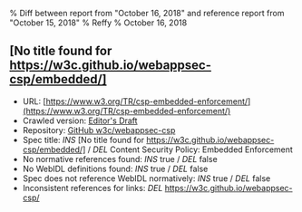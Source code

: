 % Diff between report from "October 16, 2018" and reference report from "October 15, 2018"
% Reffy
% October 16, 2018

## [No title found for https://w3c.github.io/webappsec-csp/embedded/]

- URL: [https://www.w3.org/TR/csp-embedded-enforcement/](https://www.w3.org/TR/csp-embedded-enforcement/)
- Crawled version: [Editor's Draft](https://w3c.github.io/webappsec-csp/embedded/)
- Repository: [GitHub w3c/webappsec-csp](https://github.com/w3c/webappsec-csp)
- Spec title: *INS* [No title found for https://w3c.github.io/webappsec-csp/embedded/] / *DEL* Content Security Policy: Embedded Enforcement
- No normative references found: *INS* true / *DEL* false
- No WebIDL definitions found: *INS* true / *DEL* false
- Spec does not reference WebIDL normatively: *INS* true / *DEL* false
- Inconsistent references for links: *DEL* https://w3c.github.io/webappsec-csp/


